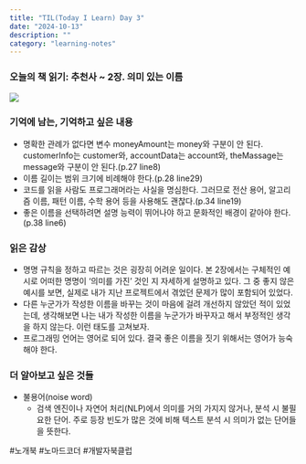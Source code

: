 ```yaml
---
title: "TIL(Today I Learn) Day 3"
date: "2024-10-13"
description: ""
category: "learning-notes"
---
```


### 오늘의 책 읽기: 추천사 ~ 2장. 의미 있는 이름

![](/images/GZnIkgKacAAt67Q.jpg)

### 기억에 남는, 기억하고 싶은 내용

- 명확한 관례가 없다면 변수 moneyAmount는 money와 구분이 안 된다. customerInfo는 customer와, accountData는 account와, theMassage는 message와 구분이 안 된다.(p.27 line8)
- 이름 길이는 범위 크기에 비례해야 한다.(p.28 line29)
- 코드를 읽을 사람도 프로그래머라는 사실을 명심한다. 그러므로 전산 용어, 알고리즘 이름, 패턴 이름, 수학 용어 등을 사용해도 괜찮다.(p.34 line19)
- 좋은 이름을 선택하려면 설명 능력이 뛰어나야 하고 문화적인 배경이 같아야 한다.(p.38 line6)

### 읽은 감상

- 명명 규칙을 정하고 따르는 것은 굉장히 어려운 일이다. 본 2장에서는 구체적인 예시로 어떠한 명명이 ‘의미를 가진’ 것인 지 자세하게 설명하고 있다. 그 중 좋지 않은 예시를 보면, 실제로 내가 지난 프로젝트에서 겪었던 문제가 많이 포함되어 있었다.
- 다른 누군가가 작성한 이름을 바꾸는 것이 마음에 걸려 개선하지 않았던 적이 있었는데, 생각해보면 나는 내가 작성한 이름을 누군가가 바꾸자고 해서 부정적인 생각을 하지 않는다. 이런 태도를 고쳐보자.
- 프로그래밍 언어는 영어로 되어 있다. 결국 좋은 이름을 짓기 위해서는 영어가 능숙해야 한다.

### 더 알아보고 싶은 것들

- 불용어(noise word)
    - 검색 엔진이나 자연어 처리(NLP)에서 의미를 거의 가지지 않거나, 분석 시 불필요한 단어. 주로 등장 빈도가 많은 것에 비해 텍스트 분석 시 의미가 없는 단어들을 뜻한다.

#노개북 #노마드코더 #개발자북클럽
